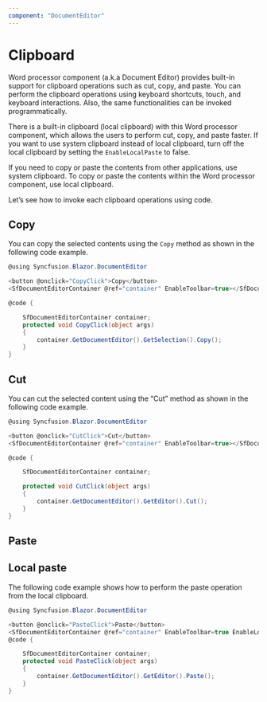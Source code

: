 ```yaml
---
component: "DocumentEditor"
---
```


# Clipboard

Word processor component (a.k.a Document Editor) provides built-in support for clipboard operations such as cut, copy, and paste. You can perform the clipboard operations using keyboard shortcuts, touch, and keyboard interactions. Also, the same functionalities can be invoked programmatically.

There is a built-in clipboard (local clipboard) with this Word processor component, which allows the users to perform cut, copy, and paste faster. If you want to use system clipboard instead of local clipboard, turn off the local clipboard by setting the `EnableLocalPaste` to false.

If you need to copy or paste the contents from other applications, use system clipboard. To copy or paste the contents within the Word processor component, use local clipboard.

Let’s see how to invoke each clipboard operations using code.

## Copy

You can copy the selected contents using the `Copy` method as shown in the following code example.

```csharp
@using Syncfusion.Blazor.DocumentEditor

<button @onclick="CopyClick">Copy</button>
<SfDocumentEditorContainer @ref="container" EnableToolbar=true></SfDocumentEditorContainer>

@code {

    SfDocumentEditorContainer container;
    protected void CopyClick(object args)
    {
        container.GetDocumentEditor().GetSelection().Copy();
    }
}

```

## Cut

You can cut the selected content using the “Cut” method as shown in the following code example.

```csharp
@using Syncfusion.Blazor.DocumentEditor

<button @onclick="CutClick">Cut</button>
<SfDocumentEditorContainer @ref="container" EnableToolbar=true></SfDocumentEditorContainer>

@code {

    SfDocumentEditorContainer container;

    protected void CutClick(object args)
    {
        container.GetDocumentEditor().GetEditor().Cut();
    }
}

```

## Paste

## Local paste

The following code example shows how to perform the paste operation from the local clipboard.

```csharp
@using Syncfusion.Blazor.DocumentEditor

<button @onclick="PasteClick">Paste</button>
<SfDocumentEditorContainer @ref="container" EnableToolbar=true EnableLocalPaste=true></SfDocumentEditorContainer>
@code {

    SfDocumentEditorContainer container;
    protected void PasteClick(object args)
    {
        container.GetDocumentEditor().GetEditor().Paste();
    }
}

```